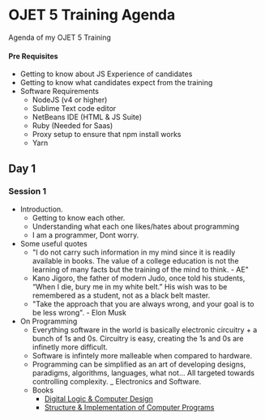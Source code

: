 # OJET 5 Training Agenda
Agenda of my OJET 5 Training

#### Pre Requisites
* Getting to know about JS Experience of candidates
* Getting to know what candidates expect from the training
* Software Requirements
  - NodeJS (v4 or higher)
  - Sublime Text code editor
  - NetBeans IDE (HTML & JS Suite)
  - Ruby (Needed for Saas)
  - Proxy setup to ensure that npm install works
  - Yarn

## Day 1
### Session 1
* Introduction.
  - Getting to know each other.
  - Understanding what each one likes/hates about programming
  - I am a programmer, Dont worry.
* Some useful quotes
  - "I do not carry such information in my mind since it is readily available in books. The value of a college education is not the learning of many facts but the training of the mind to think. - AE"
  - Kano Jigoro, the father of modern Judo, once told his students, “When I die, bury me in my white belt.” His wish was to be remembered as a student, not as a black belt master.
  - "Take the approach that you are always wrong, and your goal is to be less wrong". - Elon Musk
* On Programming
  - Everything software in the world is basically electronic circuitry + a bunch of 1s and 0s. Circuitry is easy, creating the 1s and 0s are infinetly more difficult.
  - Software is infintely more malleable when compared to hardware.
  - Programming can be simplified as an art of developing designs, paradigms, algorithms, languages, what not... All targeted towards controlling complexity.
  _ Electronics and Software.
  - Books
    - [Digital Logic & Computer Design](https://www.amazon.in/Digital-Logic-Computer-Design-Old/dp/817758409X)
    - [Structure & Implementation of Computer Programs](http://web.mit.edu/alexmv/6.037/sicp.pdf)
